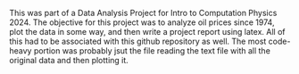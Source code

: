 This was part of a Data Analysis Project for Intro to Computation Physics 2024. The objective for this project was to analyze oil prices since 1974, plot the data in some way,
and then write a project report using latex. All of this had to be associated with this github repository as well.
The most code-heavy portion was probably jsut the file reading the text file with all the original data and then plotting it.
